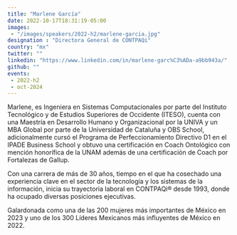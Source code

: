 ```yaml
---
title: "Marlene García"
date: 2022-10-17T18:31:19-05:00
images: 
 - "/images/speakers/2022-h2/marlene-garcia.jpg"
designation : "Directora General de CONTPAQi"
country: "mx"
twitter: ""
linkedin: "https://www.linkedin.com/in/marlene-garc%C3%ADa-a9bb943a/"
github: ""
events: 
 - 2022-h2
 - oct-2024
---
```


Marlene, es Ingeniera en Sistemas Computacionales por parte del Instituto Tecnológico y de Estudios Superiores de Occidente (ITESO), cuenta con una Maestría en Desarrollo Humano y Organizacional por la UNIVA y un MBA Global por parte de la Universidad de Cataluña y OBS School, adicionalmente cursó el Programa de Perfeccionamiento Directivo D1 en el IPADE Business School y obtuvo una certificación en Coach Ontológico con mención honorífica de la UNAM además de una certificación de Coach por Fortalezas de Gallup.

Con una carrera de más de 30 años, tiempo en el que ha cosechado una experiencia clave en el sector de la tecnología y los sistemas de la información, inicia su trayectoria laboral en CONTPAQi® desde 1993, donde ha ocupado diversas posiciones ejecutivas.

Galardonada como una de las 200 mujeres más importantes de México en 2023 y uno de los 300 Líderes Mexicanos más influyentes de México en 2022.